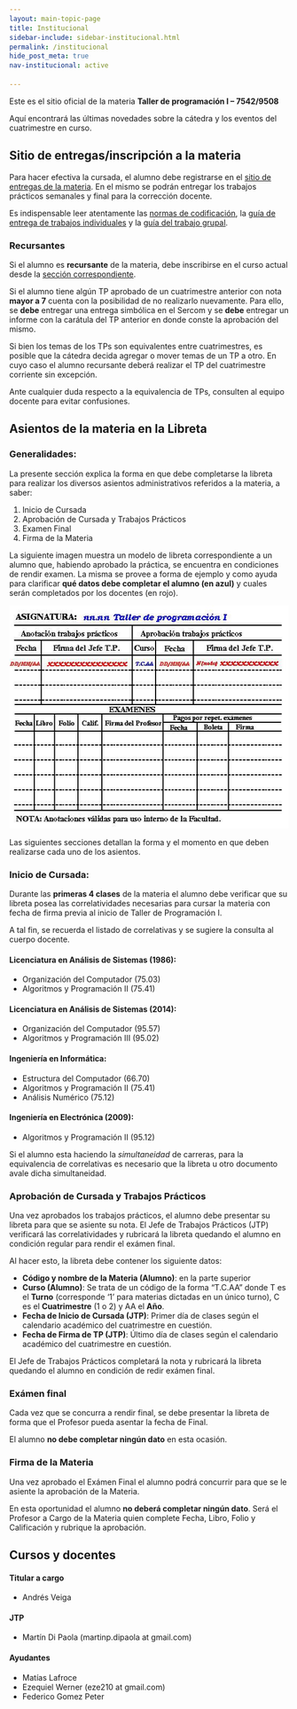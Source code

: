 ```yaml
---
layout: main-topic-page
title: Institucional
sidebar-include: sidebar-institucional.html
permalink: /institucional
hide_post_meta: true
nav-institucional: active

---
```


Este es el sitio oficial de la materia **Taller de programación I – 7542/9508**

Aquí encontrará las últimas novedades sobre la cátedra
y los eventos del cuatrimestre en curso.

## Sitio de entregas/inscripción a la materia

Para hacer efectiva la cursada, el alumno debe registrarse en el
<a href="{{ site.sercom_url }}" target="_blank">sitio de entregas de la materia</a>.
En el mismo se podrán entregar los trabajos prácticos semanales y final para
la corrección docente.

Es indispensable leer atentamente las
<a href="/normas-cpplint" target="_self">normas de codificación</a>,
la <a href="/guia-entregas-tp-individual" target="_self">guía de entrega de trabajos individuales</a> y
la <a href="/guia-entregas-tp-final" target="_self">guía del trabajo grupal</a>.

### Recursantes

Si el alumno es **recursante** de la materia, debe inscribirse en el
curso actual desde la <a href="{{ site.sercom_url }}/upgrade_registration" target="_blank">sección correspondiente</a>.

Si el alumno tiene algún TP aprobado de un cuatrimestre anterior con
nota **mayor a 7** cuenta con la posibilidad de no realizarlo nuevamente.
Para ello, se **debe** entregar una entrega simbólica en el Sercom y se
**debe** entregar un informe con la carátula del TP anterior en donde conste
la aprobación del mismo.

Si bien los temas de los TPs son equivalentes entre cuatrimestres,
es posible que la cátedra decida agregar o mover temas de un TP a otro.
En cuyo caso el alumno recursante deberá realizar el TP del
cuatrimestre corriente sin excepción.

Ante cualquier duda respecto a la equivalencia de TPs,
consulten al equipo docente para evitar confusiones.

## Asientos de la materia en la Libreta

### Generalidades:

La presente sección explica la forma en que debe completarse la
libreta para realizar los diversos asientos administrativos referidos a
la materia, a saber:

<ol>
<li>Inicio de Cursada</li>
<li>Aprobación de Cursada y Trabajos Prácticos</li>
<li>Examen Final</li>
<li>Firma de la Materia</li>
</ol>

La siguiente imagen muestra un modelo de libreta correspondiente a un
alumno que, habiendo aprobado la práctica, se encuentra en condiciones
de rendir examen. La misma se provee a forma de ejemplo y como ayuda
para clarificar **qué datos debe completar el alumno (en azul)** y cuales
serán completados por los docentes  (en rojo).

<a href="/assets/2010/08/libreta.jpg"><img title="Inicialización de libreta" src="/assets/2010/08/libreta.jpg" alt="" width="521" height="402"></a>

Las siguientes secciones detallan la forma y el momento en que deben
realizarse cada uno de los asientos.

### Inicio de Cursada:

Durante las **primeras 4 clases** de la materia el alumno debe verificar
que su libreta posea las correlatividades necesarias para cursar la materia
con fecha de firma previa al inicio de Taller de Programación I.

A tal fin, se recuerda el listado de correlativas y se sugiere
la consulta al cuerpo docente.

#### Licenciatura en Análisis de Sistemas (1986):
 - Organización del Computador (75.03)
 - Algoritmos y Programación II (75.41)

#### Licenciatura  en Análisis de Sistemas (2014):
 - Organización del Computador (95.57)
 - Algoritmos y Programación III (95.02)

#### Ingeniería en Informática:
 - Estructura del Computador (66.70)
 - Algoritmos y Programación II (75.41)
 - Análisis Numérico (75.12)

#### Ingeniería en Electrónica (2009):
 - Algoritmos y Programación II (95.12)


Si el alumno esta haciendo la *simultaneidad* de carreras,
para la equivalencia de correlativas es necesario que la libreta u
otro documento avale dicha simultaneidad.

### Aprobación de Cursada y Trabajos Prácticos

Una vez aprobados los trabajos prácticos, el alumno debe presentar su
libreta para que se asiente su nota. El Jefe de Trabajos Prácticos (JTP)
verificará las correlatividades y rubricará la libreta quedando el alumno en
condición regular para rendir el exámen final.

Al hacer esto, la libreta debe contener los siguiente datos:

<ul>
<li><strong>Código y nombre de la Materia (Alumno)</strong>: en la parte superior</li>
<li><strong>Curso (Alumno)</strong>: Se trata de un código de la forma “T.C.AA” donde T es el <strong>Turno</strong> (corresponde ‘1’ para materias dictadas en un único turno), C es el <strong>Cuatrimestre</strong> (1 o 2) y AA el <strong>Año</strong>.</li>
<li><strong>Fecha de Inicio de Cursada (JTP)</strong>: Primer día de clases según el calendario académico del cuatrimestre en cuestión.</li>
<li><strong>Fecha de Firma de TP (JTP)</strong>: Último día de clases según el calendario académico del cuatrimestre en cuestión.</li>
</ul>

El Jefe de Trabajos Prácticos completará la nota y rubricará la
libreta quedando el alumno en condición de redir exámen final.

### Exámen final

Cada vez que se concurra a rendir final, se debe presentar la libreta
de forma que el Profesor pueda asentar la fecha de Final.

El alumno **no debe completar ningún dato** en esta ocasión.

### Firma de la Materia

Una vez aprobado el Exámen Final el alumno podrá concurrir para que se
le asiente la aprobación de la Materia.

En esta oportunidad el alumno **no deberá completar ningún dato**.
Será el Profesor a Cargo de la Materia quien complete Fecha, Libro, Folio
y Calificación y rubrique la aprobación.

## Cursos y docentes

#### Titular a cargo
 - Andrés Veiga

#### JTP
 - Martín Di Paola (martinp.dipaola at gmail.com)

#### Ayudantes
 - Matías Lafroce
 - Ezequiel Werner (eze210 at gmail.com)
 - Federico Gomez Peter
